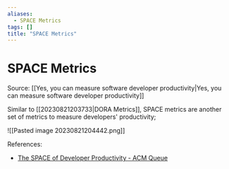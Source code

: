 ```yaml
---
aliases:
  - SPACE Metrics
tags: []
title: "SPACE Metrics"
---
```


# SPACE Metrics

Source: [[Yes, you can measure software developer productivity|Yes, you can measure software developer productivity]]

Similar to [[20230821203733|DORA Metrics]], SPACE metrics are another set of metrics to measure developers' productivity;

![[Pasted image 20230821204442.png]]

References:
- [The SPACE of Developer Productivity - ACM Queue](https://queue.acm.org/detail.cfm?id=3454124)
